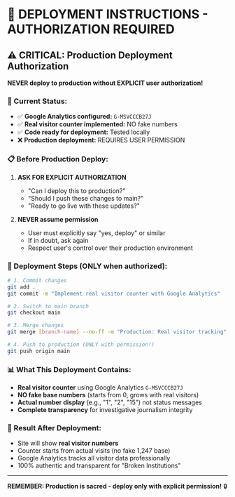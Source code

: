 # 🚨 DEPLOYMENT INSTRUCTIONS - AUTHORIZATION REQUIRED

## ⚠️ CRITICAL: Production Deployment Authorization

**NEVER deploy to production without EXPLICIT user authorization!**

### 🎯 Current Status:
- ✅ **Google Analytics configured:** `G-MSVCCCB27J`
- ✅ **Real visitor counter implemented:** NO fake numbers
- ✅ **Code ready for deployment:** Tested locally
- ❌ **Production deployment:** REQUIRES USER PERMISSION

### 📋 Before Production Deploy:

1. **ASK FOR EXPLICIT AUTHORIZATION**
   - "Can I deploy this to production?"
   - "Should I push these changes to main?"
   - "Ready to go live with these updates?"

2. **NEVER assume permission**
   - User must explicitly say "yes, deploy" or similar
   - If in doubt, ask again
   - Respect user's control over their production environment

### 🚀 Deployment Steps (ONLY when authorized):

```bash
# 1. Commit changes
git add .
git commit -m "Implement real visitor counter with Google Analytics"

# 2. Switch to main branch
git checkout main

# 3. Merge changes
git merge [branch-name] --no-ff -m "Production: Real visitor tracking"

# 4. Push to production (ONLY with permission!)
git push origin main
```

### 📊 What This Deployment Contains:

- **Real visitor counter** using Google Analytics `G-MSVCCCB27J`
- **NO fake base numbers** (starts from 0, grows with real visitors)
- **Actual number display** (e.g., "1", "2", "15") not status messages
- **Complete transparency** for investigative journalism integrity

### 🎯 Result After Deployment:

- Site will show **real visitor numbers**
- Counter starts from actual visits (no fake 1,247 base)
- Google Analytics tracks all visitor data professionally
- 100% authentic and transparent for "Broken Institutions"

---

**REMEMBER: Production is sacred - deploy only with explicit permission!** 🔒